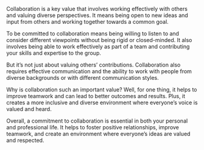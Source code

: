 Collaboration is a key value that involves working effectively with others and valuing diverse perspectives. It means being open to new ideas and input from others and working together towards a common goal.

To be committed to collaboration means being willing to listen to and consider different viewpoints without being rigid or closed-minded. It also involves being able to work effectively as part of a team and contributing your skills and expertise to the group.

But it’s not just about valuing others’ contributions. Collaboration also requires effective communication and the ability to work with people from diverse backgrounds or with different communication styles.

Why is collaboration such an important value? Well, for one thing, it helps to improve teamwork and can lead to better outcomes and results. Plus, it creates a more inclusive and diverse environment where everyone’s voice is valued and heard.

Overall, a commitment to collaboration is essential in both your personal and professional life. It helps to foster positive relationships, improve teamwork, and create an environment where everyone’s ideas are valued and respected.